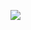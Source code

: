 [![](https://github.com/fiji/level_sets/actions/workflows/build-main.yml/badge.svg)](https://github.com/fiji/level_sets/actions/workflows/build-main.yml)

